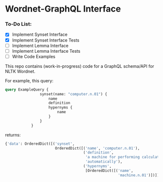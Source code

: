 
# Wordnet-GraphQL Interface

### To-Do List:

- [x] Implement Synset Interface
- [x] Implement Synset Interface Tests
- [ ] Implement Lemma Interface
- [ ] Implement Lemma Interface Tests
- [ ] Write Code Examples

This repo contains (work-in-progress) code for a GraphQL schema/API for NLTK Wordnet.


For example, this query:
```graphql
query ExampleQuery {
                synset(name: "computer.n.01") {
                    name
                    definition
                    hypernyms {
                        name
                    }
                }
            }
```
returns:
```python
{'data': OrderedDict([('synset',
                       OrderedDict([('name', 'computer.n.01'),
                                    ('definition',
                                     'a machine for performing calculations '
                                     'automatically'),
                                    ('hypernyms',
                                     [OrderedDict([('name',
                                                    'machine.n.01')])])]))])}
```